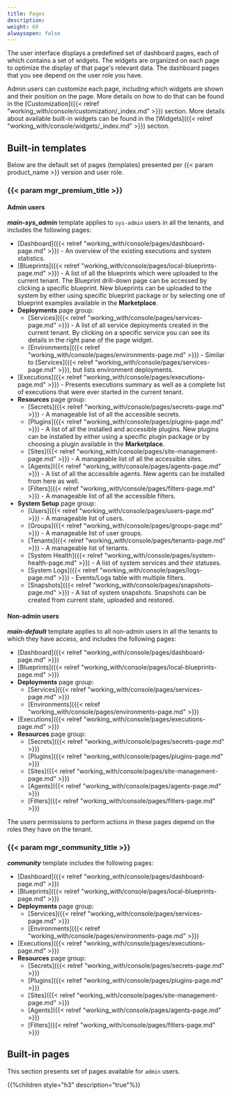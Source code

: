 ```yaml
---
title: Pages
description:
weight: 60
alwaysopen: false
---
```


The user interface displays a predefined set of dashboard pages, each of which contains a set of widgets. The widgets are organized on each page to optimize the display of that page's relevant data. The dashboard pages that you see depend on the user role you have.

Admin users can customize each page, including which widgets are shown and their position on the page. More details on how to do that can be found in the [Customization]({{< relref "working_with/console/customization/_index.md" >}}) section. More details about available built-in widgets can be found in the [Widgets]({{< relref "working_with/console/widgets/_index.md" >}}) section.


## Built-in templates

Below are the default set of pages (templates) presented per {{< param product_name >}} version and user role.


### {{< param mgr_premium_title >}}

#### Admin users

***main-sys_admin*** template applies to `sys-admin` users in all the tenants, and includes the following pages:

* [Dashboard]({{< relref "working_with/console/pages/dashboard-page.md" >}}) - An overview of the existing executions and system statistics.
* [Blueprints]({{< relref "working_with/console/pages/local-blueprints-page.md" >}}) - A list of all the blueprints which were uploaded to the current tenant.
The Blueprint drill-down page can be accessed by clicking a specific blueprint.
New blueprints can be uploaded to the system by either using specific blueprint package or by selecting one of blueprint examples available in the **Marketplace**.
* **Deployments** page group:
  * [Services]({{< relref "working_with/console/pages/services-page.md" >}}) - A list of all service deployments created in the current tenant. By clicking on a specific service you can see its details in the right pane of the page widget.
  * [Environments]({{< relref "working_with/console/pages/environments-page.md" >}}) - Similar to [Services]({{< relref "working_with/console/pages/services-page.md" >}}), but lists environment deployments.
* [Executions]({{< relref "working_with/console/pages/executions-page.md" >}}) - Presents executions summary as well as a complete list of executions that were ever started in the current tenant.
* **Resources** page group:
  * [Secrets]({{< relref "working_with/console/pages/secrets-page.md" >}}) - A manageable list of all the accessible secrets.
  * [Plugins]({{< relref "working_with/console/pages/plugins-page.md" >}}) - A list of all the installed and accessible plugins. New plugins can be installed by either using a specific plugin package or by choosing a plugin available in the **Marketplace**.
  * [Sites]({{< relref "working_with/console/pages/site-management-page.md" >}}) - A manageable list of all the accessible sites.
  * [Agents]({{< relref "working_with/console/pages/agents-page.md" >}}) - A list of all the accessible agents. New agents can be installed from here as well.
  * [Filters]({{< relref "working_with/console/pages/filters-page.md" >}}) - A manageable list of all the accessible filters.
* **System Setup** page group:
  * [Users]({{< relref "working_with/console/pages/users-page.md" >}}) - A manageable list of users.
  * [Groups]({{< relref "working_with/console/pages/groups-page.md" >}}) - A manageable list of user groups.
  * [Tenants]({{< relref "working_with/console/pages/tenants-page.md" >}}) - A manageable list of tenants.
  * [System Health]({{< relref "working_with/console/pages/system-health-page.md" >}}) - A list of system services and their statuses.
  * [System Logs]({{< relref "working_with/console/pages/logs-page.md" >}}) - Events/Logs table with multiple filters.  
  * [Snapshots]({{< relref "working_with/console/pages/snapshots-page.md" >}}) - A list of system snapshots. Snapshots can be created from current state, uploaded and restored. 

#### Non-admin users

***main-default*** template applies to all non-admin users in all the tenants to which they have access, and includes the following pages:

* [Dashboard]({{< relref "working_with/console/pages/dashboard-page.md" >}})
* [Blueprints]({{< relref "working_with/console/pages/local-blueprints-page.md" >}})
* **Deployments** page group:
  * [Services]({{< relref "working_with/console/pages/services-page.md" >}})
  * [Environments]({{< relref "working_with/console/pages/environments-page.md" >}})
* [Executions]({{< relref "working_with/console/pages/executions-page.md" >}})
* **Resources** page group:
  * [Secrets]({{< relref "working_with/console/pages/secrets-page.md" >}})
  * [Plugins]({{< relref "working_with/console/pages/plugins-page.md" >}})
  * [Sites]({{< relref "working_with/console/pages/site-management-page.md" >}})
  * [Agents]({{< relref "working_with/console/pages/agents-page.md" >}})
  * [Filters]({{< relref "working_with/console/pages/filters-page.md" >}})

The users permissions to perform actions in these pages depend on the roles they have on the tenant.

### {{< param mgr_community_title >}}

***community*** template includes the following pages:

* [Dashboard]({{< relref "working_with/console/pages/dashboard-page.md" >}})
* [Blueprints]({{< relref "working_with/console/pages/local-blueprints-page.md" >}})
* **Deployments** page group:
  * [Services]({{< relref "working_with/console/pages/services-page.md" >}})
  * [Environments]({{< relref "working_with/console/pages/environments-page.md" >}})
* [Executions]({{< relref "working_with/console/pages/executions-page.md" >}})
* **Resources** page group:
  * [Secrets]({{< relref "working_with/console/pages/secrets-page.md" >}})
  * [Plugins]({{< relref "working_with/console/pages/plugins-page.md" >}})
  * [Sites]({{< relref "working_with/console/pages/site-management-page.md" >}})
  * [Agents]({{< relref "working_with/console/pages/agents-page.md" >}})
  * [Filters]({{< relref "working_with/console/pages/filters-page.md" >}})

## Built-in pages

This section presents set of pages available for `admin` users.

{{%children style="h3" description="true"%}}
